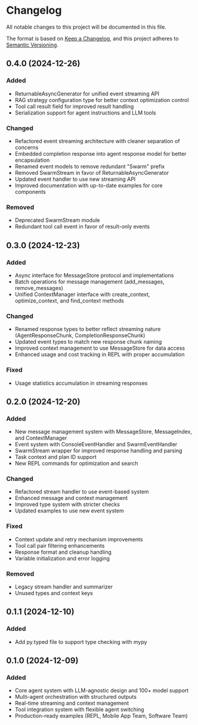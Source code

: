 # Changelog

All notable changes to this project will be documented in this file.

The format is based on [Keep a Changelog](https://keepachangelog.com/en/1.0.0/),
and this project adheres to [Semantic Versioning](https://semver.org/spec/v2.0.0.html).

## 0.4.0 (2024-12-26)

### Added
- ReturnableAsyncGenerator for unified event streaming API
- RAG strategy configuration type for better context optimization control
- Tool call result field for improved result handling
- Serialization support for agent instructions and LLM tools

### Changed
- Refactored event streaming architecture with cleaner separation of concerns
- Embedded completion response into agent response model for better encapsulation
- Renamed event models to remove redundant "Swarm" prefix
- Removed SwarmStream in favor of ReturnableAsyncGenerator
- Updated event handler to use new streaming API
- Improved documentation with up-to-date examples for core components

### Removed
- Deprecated SwarmStream module
- Redundant tool call event in favor of result-only events

[0.4.0]: https://github.com/glyphyai/liteswarm/releases/tag/0.4.0

## 0.3.0 (2024-12-23)

### Added
- Async interface for MessageStore protocol and implementations
- Batch operations for message management (add_messages, remove_messages)
- Unified ContextManager interface with create_context, optimize_context, and find_context methods

### Changed
- Renamed response types to better reflect streaming nature (AgentResponseChunk, CompletionResponseChunk)
- Updated event types to match new response chunk naming
- Improved context management to use MessageStore for data access
- Enhanced usage and cost tracking in REPL with proper accumulation

### Fixed
- Usage statistics accumulation in streaming responses

[0.3.0]: https://github.com/glyphyai/liteswarm/releases/tag/0.3.0

## 0.2.0 (2024-12-20)

### Added
- New message management system with MessageStore, MessageIndex, and ContextManager
- Event system with ConsoleEventHandler and SwarmEventHandler
- SwarmStream wrapper for improved response handling and parsing
- Task context and plan ID support
- New REPL commands for optimization and search

### Changed
- Refactored stream handler to use event-based system
- Enhanced message and context management
- Improved type system with stricter checks
- Updated examples to use new event system

### Fixed
- Context update and retry mechanism improvements
- Tool call pair filtering enhancements
- Response format and cleanup handling
- Variable initialization and error logging

### Removed
- Legacy stream handler and summarizer
- Unused types and context keys

[0.2.0]: https://github.com/glyphyai/liteswarm/releases/tag/0.2.0

## 0.1.1 (2024-12-10)

### Added
- Add py.typed file to support type checking with mypy

[0.1.1]: https://github.com/glyphyai/liteswarm/releases/tag/0.1.1

## 0.1.0 (2024-12-09)

### Added
- Core agent system with LLM-agnostic design and 100+ model support
- Multi-agent orchestration with structured outputs
- Real-time streaming and context management
- Tool integration system with flexible agent switching
- Production-ready examples (REPL, Mobile App Team, Software Team)

[0.1.0]: https://github.com/glyphyai/liteswarm/releases/tag/0.1.0